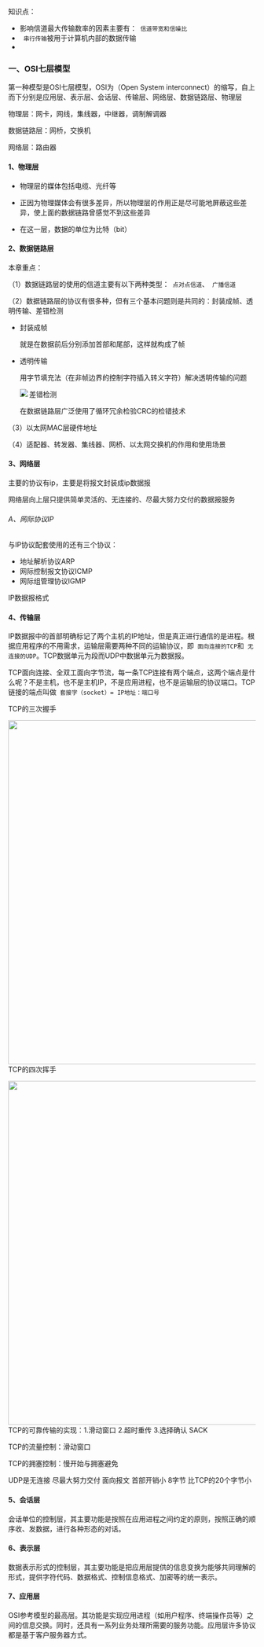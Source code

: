 知识点：

- 影响信道最大传输数率的因素主要有：` 信道带宽和信噪比`
- ` 串行传输`被用于计算机内部的数据传输
- 



### 一、OSI七层模型

第一种模型是OSI七层模型，OSI为（Open System interconnect）的缩写，自上而下分别是应用层、表示层、会话层、传输层、网络层、数据链路层、物理层

物理层：网卡，网线，集线器，中继器，调制解调器

数据链路层：网桥，交换机

网络层：路由器



#### 1、物理层

- 物理层的媒体包括电缆、光纤等

- 正因为物理媒体会有很多差异，所以物理层的作用正是尽可能地屏蔽这些差异，使上面的数据链路曾感觉不到这些差异

- 在这一层，数据的单位为比特（bit）



#### 2、数据链路层

本章重点：

（1）数据链路层的使用的信道主要有以下两种类型：` 点对点信道`、` 广播信道`

（2）数据链路层的协议有很多种，但有三个基本问题则是共同的：封装成帧、透明传输、差错检测

- 封装成帧

  就是在数据前后分别添加首部和尾部，这样就构成了帧

- 透明传输

  用字节填充法（在非帧边界的控制字符插入转义字符）解决透明传输的问题

  <img src="https://cos-1301609895.cos.ap-nanjing.myqcloud.com/%E8%AE%A1%E7%AE%97%E6%9C%BA%E7%BD%91%E7%BB%9C/%E9%80%8F%E6%98%8E%E4%BC%A0%E8%BE%93.png" align=left>

- 差错检测

  在数据链路层广泛使用了循环冗余检验CRC的检错技术

（3）以太网MAC层硬件地址

（4）适配器、转发器、集线器、网桥、以太网交换机的作用和使用场景







#### 3、网络层

主要的协议有ip，主要是将报文封装成ip数据报

网络层向上层只提供简单灵活的、无连接的、尽最大努力交付的数据报服务

###### A、网际协议IP

与IP协议配套使用的还有三个协议：

- 地址解析协议ARP
- 网际控制报文协议ICMP
- 网际组管理协议IGMP

IP数据报格式





#### 4、传输层

IP数据报中的首部明确标记了两个主机的IP地址，但是真正进行通信的是进程。根据应用程序的不用需求，运输层需要两种不同的运输协议，即` 面向连接的TCP`和` 无连接的UDP`。TCP数据单元为段而UDP中数据单元为数据报。

TCP面向连接、全双工面向字节流，每一条TCP连接有两个端点，这两个端点是什么呢？不是主机，也不是主机IP，不是应用进程，也不是运输层的协议端口。TCP链接的端点叫做` 套接字（socket）= IP地址：端口号`

TCP的三次握手

<img src="https://cos-1301609895.cos.ap-nanjing.myqcloud.com/%E8%AE%A1%E7%AE%97%E6%9C%BA%E7%BD%91%E7%BB%9C/%E4%B8%89%E6%AC%A1%E6%8F%A1%E6%89%8B.gif" width=700 align=left>

TCP的四次挥手

<img src="https://cos-1301609895.cos.ap-nanjing.myqcloud.com/%E8%AE%A1%E7%AE%97%E6%9C%BA%E7%BD%91%E7%BB%9C/%E5%9B%9B%E6%AC%A1%E6%8C%A5%E6%89%8B.gif" width=700 align=left>



TCP的可靠传输的实现：1.滑动窗口 2.超时重传 3.选择确认 SACK

TCP的流量控制：滑动窗口

TCP的拥塞控制：慢开始与拥塞避免

UDP是无连接 尽最大努力交付 面向报文 首部开销小 8字节 比TCP的20个字节小



#### 5、会话层

会话单位的控制层，其主要功能是按照在应用进程之间约定的原则，按照正确的顺序收、发数据，进行各种形态的对话。



#### 6、表示层

数据表示形式的控制层，其主要功能是把应用层提供的信息变换为能够共同理解的形式，提供字符代码、数据格式、控制信息格式、加密等的统一表示。



#### 7、应用层

OSI参考模型的最高层。其功能是实现应用进程（如用户程序、终端操作员等）之间的信息交换。同时，还具有一系列业务处理所需要的服务功能。应用层许多协议都是基于客户服务器方式。

